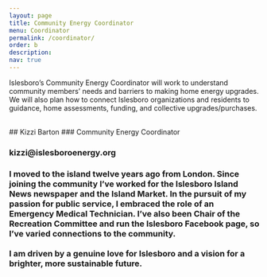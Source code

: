 ```yaml
---
layout: page
title: Community Energy Coordinator
menu: Coordinator
permalink: /coordinator/
order: b
description:
nav: true
---
```


Islesboro’s Community Energy Coordinator will work to understand community members’ needs and barriers to making home energy upgrades. We will also plan how to connect Islesboro organizations and residents to guidance, home assessments, funding, and collective upgrades/purchases. 

<br />
## Kizzi Barton
### Community Energy Coordinator
<h3><span>kizzi@<!-- comment -->islesboro<!-- comment -->energy.org</span></h3>
<div class="row card-intro">
    <div class="col-sm mt-1 mt-md-0">
      <div class="card-item card-blue">
        <h3>
            <i class="fa-solid fa-quote-left"></i> I moved to the island twelve years ago from London. Since joining the community I’ve worked for the Islesboro Island News newspaper and the Island Market. In the pursuit of my passion for public service, I embraced the role of an Emergency Medical Technician. I’ve also been Chair of the Recreation Committee and run the Islesboro Facebook page, so I’ve varied connections to the community.<br /><br />
            I am driven by a genuine love for Islesboro and a vision for a brighter, more sustainable future.
            <i class="fa-solid fa-quote-right"></i>
        </h3>
      </div>
    </div>
</div>
<div style="height: 200px" />
